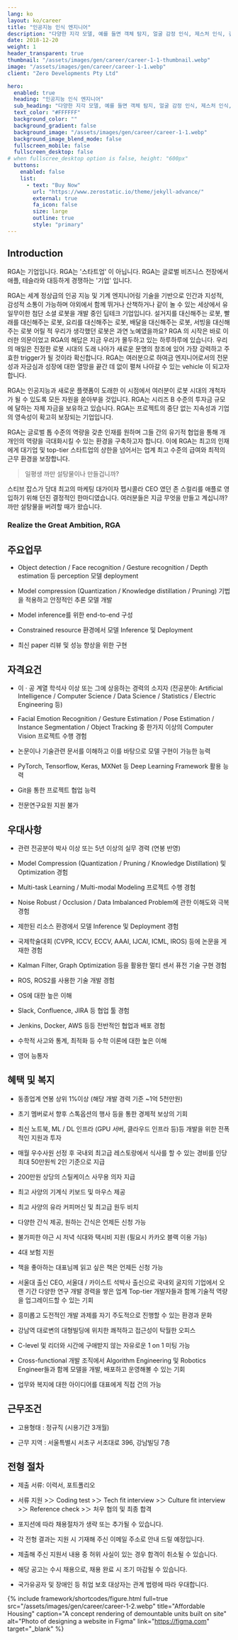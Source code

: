 ```yaml
---
lang: ko
layout: ko/career
title: "인공지능 인식 엔지니어"
description: "다양한 지각 모델, 예를 들면 객체 탐지, 얼굴 감정 인식, 제스처 인식, 깊이 추정 등을 탐색하고 배포하기"
date: 2018-12-20
weight: 1
header_transparent: true
thumbnail: "/assets/images/gen/career/career-1-1-thumbnail.webp"
image: "/assets/images/gen/career/career-1-1.webp"
client: "Zero Developments Pty Ltd"

hero:
  enabled: true
  heading: "인공지능 인식 엔지니어"
  sub_heading: "다양한 지각 모델, 예를 들면 객체 탐지, 얼굴 감정 인식, 제스처 인식, 깊이 추정 등을 탐색하고 배포하기"
  text_color: "#FFFFFF"
  background_color: ""
  background_gradient: false
  background_image: "/assets/images/gen/career/career-1-1.webp"
  background_image_blend_mode: false
  fullscreen_mobile: false
  fullscreen_desktop: false
# when fullscree_desktop option is false, height: "600px"
  buttons:
    enabled: false
    list:
      - text: "Buy Now"
        url: "https://www.zerostatic.io/theme/jekyll-advance/"
        external: true
        fa_icon: false
        size: large
        outline: true
        style: "primary"
---
```


## Introduction
RGA는 기업입니다.
RGA는 '스타트업' 이 아닙니다.
RGA는 글로벌 비즈니스 전장에서 애플, 테슬라와 대등하게 경쟁하는 '기업' 입니다.

RGA는 세계 정상급의 인공 지능 및 기계 엔지니어링 기술을 기반으로 인간과 지성적, 감성적 소통이 가능하며 야외에서 함께 뛰거나 산책하거나 같이 놀 수 있는 세상에서 유일무이한 첨단 소셜 로봇을 개발 중인 딥테크 기업입니다.
설거지를 대신해주는 로봇, 빨래를 대신해주는 로봇, 요리를 대신해주는 로봇, 배달을 대신해주는 로봇, 서빙을 대신해주는 로봇
어릴 적 우리가 생각했던 로봇은 과연 노예였을까요?
RGA 의 시작은 바로 이러한 의문이었고 RGA의 해답은 지금 우리가 몰두하고 있는 하루하루에 있습니다.
우리의 매일은 진정한 로봇 시대의 도래 나아가 새로운 문명의 창조에 있어 가장 강력하고 주효한 trigger가 될 것이라 확신합니다. 
RGA는 여러분으로 하여금 엔지니어로서의 전문성과 자긍심과 성장에 대한 열망을 끝간 데 없이 펼쳐 나아갈 수 있는 vehicle 이 되고자 합니다.

RGA는 인공지능과 새로운 플랫폼이 도래한 이 시점에서 여러분이 로봇 시대의 개척자가 될 수 있도록 모든 자원을 쏟아부을 것입니다.
RGA는 시리즈 B 수준의 투자금 규모에 달하는 자체 자금을 보유하고 있습니다. 
RGA는 프로젝트의 중단 없는 지속성과 기업의 영속성이 확고히 보장되는 기업입니다.

RGA는 글로벌 톱 수준의 역량을 갖춘 인재를 원하며 그들 간의 유기적 협업을 통해 개개인의 역량을 극대화시킬 수 있는 환경을 구축하고자 합니다. 
이에 RGA는 최고의 인재에게 대기업 및 top-tier 스타트업의 상한을 넘어서는 업계 최고 수준의 급여와 최적의 근무 환경을 보장합니다.

> 일평생 까만 설탕물이나 만들겁니까?

스티브 잡스가 당대 최고의 마케팅 대가이자 펩시콜라 CEO 였던 존 스컬리를 애플로 영입하기 위해 던진 결정적인 한마디였습니다.
여러분들은 지금 무엇을 만들고 계십니까?
까만 설탕물을 버려할 때가 왔습니다. 

### Realize the Great Ambition, RGA

## 주요업무
- Object detection / Face recognition / Gesture recognition / Depth estimation 등 perception 모델 deployment

- Model compression (Quantization / Knowledge distillation / Pruning) 기법을 적용하고 안정적인 추론 모델 개발

- Model inference를 위한 end-to-end 구성

- Constrained resource 환경에서 모델 Inference 및 Deployment

- 최신 paper 리뷰 및 성능 향상을 위한 구현


## 자격요건
- 이 · 공 계열 학석사 이상 또는 그에 상응하는 경력의 소지자 
(전공분야: Artificial Intelligence / Computer Science / Data Science / Statistics / Electric Engineering 등)

- Facial Emotion Recognition / Gesture Estimation / Pose Estimation / Instance Segmentation / Object Tracking 중 한가지 이상의 Computer Vision 프로젝트 수행 경험

- 논문이나 기술관련 문서를 이해하고 이를 바탕으로 모델 구현이 가능한 능력

- PyTorch, Tensorflow, Keras, MXNet 등 Deep Learning Framework 활용 능력

- Git을 통한 프로젝트 협업 능력

- 전문연구요원 지원 불가


## 우대사항
- 관련 전공분야 박사 이상 또는 5년 이상의 실무 경력 (연봉 반영)

- Model Compression (Quantization / Pruning / Knowledge Distillation) 및 Optimization 경험

- Multi-task Learning / Multi-modal Modeling 프로젝트 수행 경험

- Noise Robust / Occlusion / Data Imbalanced Problem에 관한 이해도와 극복 경험

- 제한된 리소스 환경에서 모델 Inference 및 Deployment 경험

- 국제학술대회 (CVPR, ICCV, ECCV, AAAI, IJCAI, ICML, IROS) 등에 논문을 게재한 경험

- Kalman Filter, Graph Optimization 등을 활용한 멀티 센서 퓨전 기술 구현 경험

- ROS, ROS2를 사용한 기술 개발 경험

- OS에 대한 높은 이해

- Slack, Confluence, JIRA 등 협업 툴 경험

- Jenkins, Docker, AWS 등등 전반적인 협업과 배포 경험

- 수학적 사고와 통계, 최적화 등 수학 이론에 대한 높은 이해

- 영어 능통자


## 혜택 및 복지
- 동종업계 연봉 상위 1%이상 (해당 개발 경력 기준 ~1억 5천만원)

- 초기 멤버로서 향후 스톡옵션의 행사 등을 통한 경제적 보상의 기회

- 최신 노트북, ML / DL 인프라 (GPU 서버, 클라우드 인프라 등)등 개발을 위한 전폭적인 지원과 투자

- 매월 우수사원 선정 후 국내외 최고급 레스토랑에서 식사를 할 수 있는 경비를 인당 최대 50만원씩 2인 기준으로 지급

- 200만원 상당의 스틸케이스 사무용 의자 지급

- 최고 사양의 기계식 키보드 및 마우스 제공

- 최고 사양의 유라 커피머신 및 최고급 원두 비치

- 다양한 간식 제공, 원하는 간식은 언제든 신청 가능

- 불가피한 야근 시 저녁 식대와 택시비 지원 (필요시 카카오 블랙 이용 가능)

- 4대 보험 지원

- 책을 좋아하는 대표님께 읽고 싶은 책은 언제든 신청 가능 

- 서울대 출신 CEO, 서울대 / 카이스트 석박사 출신으로 국내외 굴지의 기업에서 오랜 기간 다양한 연구 개발 경력을 쌓은 업계 Top-tier 개발자들과 함께 기술적 역량을 업그레이드할 수 있는 기회

- 흥미롭고 도전적인 개발 과제를 자기 주도적으로 진행할 수 있는 환경과 문화

- 강남역 대로변의 대형빌딩에 위치한 쾌적하고 접근성이 탁월한 오피스

- C-level 및 리더와 시간에 구애받지 않는 자유로운 1 on 1 미팅 가능

- Cross-functional 개발 조직에서 Algorithm Engineering 및 Robotics Engineer들과 함께 모델을 개발, 배포하고 운영해볼 수 있는 기회 

- 업무와 복지에 대한 아이디어를 대표에게 직접 건의 가능


## 근무조건

- 고용형태 : 정규직 (시용기간 3개월)

- 근무 지역 : 서울특별시 서초구 서초대로 396, 강남빌딩 7층


## 전형 절차
- 제출 서류: 이력서, 포트폴리오

- 서류 지원 >＞ Coding test >＞ Tech fit interview >＞ Culture fit interview >＞ Reference check >＞ 처우 협의 및 최종 합격

- 포지션에 따라 채용절차가 생략 또는 추가될 수 있습니다.

- 각 전형 결과는 지원 시 기재해 주신 이메일 주소로 안내 드릴 예정입니다.

- 제출해 주신 지원서 내용 중 허위 사실이 있는 경우 합격이 취소될 수 있습니다.

- 해당 공고는 수시 채용으로, 채용 완료 시 조기 마감될 수 있습니다.

- 국가유공자 및 장애인 등 취업 보호 대상자는 관계 법령에 따라 우대합니다.

{% include framework/shortcodes/figure.html full=true src="/assets/images/gen/career/career-1-2.webp" title="Affordable Housing"  caption="A concept rendering of demountable units built on site" alt="Photo of designing a website in Figma" link="https://figma.com" target="_blank" %}
